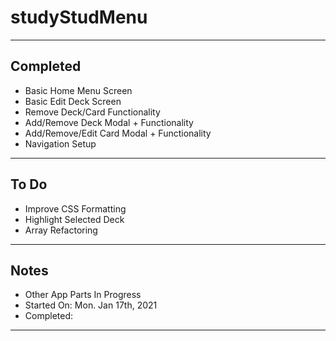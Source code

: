 # studyStudMenu
---
## Completed
* Basic Home Menu Screen
* Basic Edit Deck Screen
* Remove Deck/Card Functionality
* Add/Remove Deck Modal + Functionality
* Add/Remove/Edit Card Modal + Functionality
* Navigation Setup
---
## To Do
* Improve CSS Formatting
* Highlight Selected Deck
* Array Refactoring
---
## Notes
* Other App Parts In Progress
* Started On: Mon. Jan 17th, 2021
* Completed: 
---
